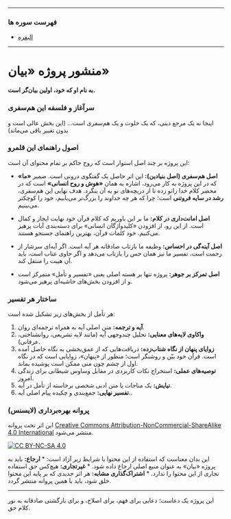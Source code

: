 

---
### فهرست سوره ها
- [البقره](https://github.com/Bayangar/Bayan/blob/main/BAYAN/2000-AL-BAGHARE/index.md)

---

# **منشور پروژه «بیان»**

**به نام او که خود، اولین بیان‌گر است.**

### **سرآغاز و فلسفه این هم‌سفری**

اینجا نه یک مرجع دینی، که یک خلوت و یک هم‌سفری است... (این بخش عالی است و بدون تغییر باقی می‌ماند)

### **اصول راهنمای این قلمرو**

این پروژه بر چند اصل استوار است که روح حاکم بر تمام محتوای آن است:

*   **اصل هم‌سفری (اصل بنیادین):** این اثر حاصل یک گفتگوی درونی است. ضمیر **«ما»** که در این پروژه به کار می‌رود، اشاره به همان **«هوش و روح انسانی»** است که در محضر کلام خدا زانو زده تا از دریچه‌های نو به آن بنگرد. هدف نهایی این هم‌سفری، **رشد در سایه فروتنی** است؛ چرا که هر چه خداوند را بزرگ‌تر می‌یابیم، خود را کوچکتر می‌بینیم.

*   **اصل امانت‌داری در کلام:** ما بر این باوریم که کلام قرآن خود نهایت ایجاز و کمال است. از این رو، از افزودن «کلیدواژگان انسانی» برای دسته‌بندی آیات پرهیز می‌کنیم. خود کلمات قرآن، بهترین راهنمای جستجو هستند.

*   **اصل آینه‌گی در احساس:** وظیفه ما بازتاب صادقانه هر آیه است. اگر آیه‌ای سرشار از رحمت است، تفسیر ما نیز همان حس را بازتاب می‌دهد و اگر حاوی عتاب است، باید آن هیبت را منتقل کند.

*   **اصل تمرکز بر جوهر:** پروژه تنها بر هسته اصلی یعنی «تفسیر و تأمل» متمرکز است و از افزودن بخش‌های حاشیه‌ای پرهیز می‌شود.

### **ساختار هر تفسیر**

هر تأمل از بخش‌های زیر تشکیل شده است:

1.  **آیه و ترجمه:** متن اصلی آیه به همراه ترجمه‌ای روان.
2.  **واکاوی لایه‌های معنایی:** تحلیل چندوجهی آیه (مانند لایه تشریعی، روانشناختی، عرفانی).
3.  **زوایای پنهان از نگاه شتاب‌زده:** دریافت‌هایی که از عمق‌بخشی به نگاه حاصل آمده است. قرآن خود بیّن و روشنگر است؛ منظور از «پنهان»، زوایایی است که در نگاه اول از چشم چون منی ممکن است پوشیده بماند.
4.  **توصیه‌های عملی:** استخراج نکات کاربردی در مقابل وساوس شیطانی برای زندگی امروز.
5.  **نیایش:** یک مناجات یا متن ادبی شخصی برخاسته از تأمل در آیه.
6.  **تفسیر نهایی:** جمع‌بندی و چکیده پیام اصلی آیه..


### **پروانه بهره‌برداری (لایسنس)**

این اثر تحت پروانه [Creative Commons
Attribution-NonCommercial-ShareAlike 4.0
International](http://creativecommons.org/licenses/by-nc-sa/4.0/) منتشر
می‌شود.

[![CC BY-NC-SA
4.0](https://licensebuttons.net/l/by-nc-sa/4.0/88x31.png)](http://creativecommons.org/licenses/by-nc-sa/4.0/)

این بدان معناست که استفاده از این محتوا با شرایط زیر آزاد است: \*
**ارجاع:** باید به پروژه «بیان» به عنوان منبع اصلی ارجاع داده شود. \*
**غیرتجاری:** هیچ‌کس حق استفاده تجاری از این محتوا را ندارد. \*
**اشتراک‌گذاری مشابه:** هر اثر جدیدی که بر پایه این محتوا خلق شود، باید با همین پروانه منتشر گردد.

------------------------------------------------------------------------

این پروژه یک دعاست؛ دعایی برای فهم، برای اصلاح، و برای بازگشتی صادقانه به نور کلام حق.
